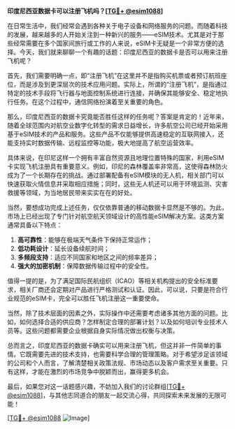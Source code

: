 **印度尼西亚数据卡可以注册飞机吗？[[TG💪+ @esim1088](https://t.me/s/esim1088)]**

在日常生活中，我们经常会遇到各种关于电子设备和网络服务的问题。而随着科技的发展，越来越多的人开始关注到一种新兴的服务——eSIM技术。尤其是对于那些经常需要在多个国家间旅行或工作的人来说，eSIM卡无疑是一个非常方便的选择。今天，我们就来聊聊一个有趣的话题：印度尼西亚的数据卡是否可以用来注册飞机呢？

首先，我们需要明确一点，即“注册飞机”在这里并不是指购买机票或者预订航班座位，而是涉及到更深层次的技术应用问题。实际上，所谓的“注册飞机”，是指通过特定的技术手段将飞行器与地面控制系统进行连接，并确保其能够安全、稳定地执行任务。在这个过程中，通信网络扮演着至关重要的角色。

那么，印度尼西亚的数据卡究竟能否胜任这样的任务呢？答案是肯定的！近年来，随着全球范围内对航空业数字化转型的需求日益增长，许多航空公司已经开始采用基于eSIM技术的产品和服务。这些产品不仅能够提供高速稳定的互联网接入，还能支持实时数据传输、远程监控等功能，极大地提高了航空运营效率。

具体来说，在印尼这样一个拥有丰富自然资源且地理位置特殊的国家，利用eSIM卡实现飞机注册具有重要意义。例如，印尼的森林覆盖率非常高，这使得森林防火成为了一个长期存在的挑战。通过部署配备有eSIM模块的无人机，相关部门可以快速获取火情信息并采取相应措施；同时，这些无人机还可以用于环境监测、灾害救援等领域，为当地居民带来实实在在的好处。

当然，要想成功完成上述任务，仅仅依靠普通的移动数据卡显然是不够的。为此，市场上已经出现了专门针对航空航天领域设计的高性能eSIM解决方案。这类方案通常具备以下特点：

1. **高可靠性**：能够在极端天气条件下保持正常运作；
2. **低功耗设计**：延长设备续航时间；
3. **多频段支持**：适应不同国家和地区之间的频率差异；
4. **强大的加密机制**：保障数据传输过程中的安全性。

值得一提的是，为了满足国际民航组织（ICAO）等相关机构提出的安全标准要求，相关厂商还会定期对产品进行严格测试和认证。因此，可以说，只要是符合行业规范的eSIM卡，完全可以胜任飞机注册这一重要使命。

当然，除了技术层面的因素之外，实际操作中还需要考虑诸多其他方面的问题。比如，如何选择合适的供应商？怎样制定合理的部署计划？以及如何培训专业技术人员等。这些问题都需要企业根据自身实际情况做出权衡与决策。

总而言之，印度尼西亚的数据卡确实可以用来注册飞机，但这并非一件简单的事情。它既需要先进的技术支持，也需要科学合理的管理策略。对于希望涉足该领域的公司和个人而言，了解清楚相关政策法规、市场动态以及客户需求至关重要。只有这样，才能在激烈的市场竞争中脱颖而出，赢得更多机会。

最后，如果您对这一话题感兴趣，不妨加入我们的讨论群组[[TG💪+ @esim1088](https://t.me/s/esim1088)]，与其他志同道合的朋友一起交流心得，共同探索未来发展的无限可能！

[[TG💪+ @esim1088](https://t.me/s/esim1088) ![Image](https://i.postimg.cc/4NQfJmqS/Snipaste-2025-05-13-00-14-12.png)]